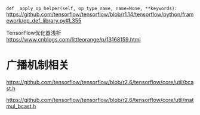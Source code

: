 
`def _apply_op_helper(self, op_type_name, name=None, **keywords):` https://github.com/tensorflow/tensorflow/blob/r1.14/tensorflow/python/framework/op_def_library.py#L355

TensorFlow优化器浅析 https://www.cnblogs.com/littleorange/p/13168159.html

# 广播机制相关

https://github.com/tensorflow/tensorflow/blob/r2.6/tensorflow/core/util/bcast.h

https://github.com/tensorflow/tensorflow/blob/r2.6/tensorflow/core/util/matmul_bcast.h
